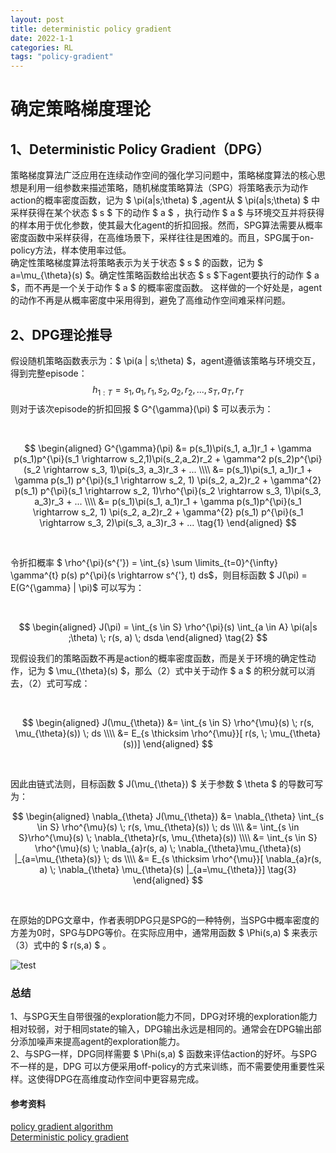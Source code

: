 ```yaml
---
layout: post
title: deterministic policy gradient
date: 2022-1-1
categories: RL
tags: "policy-gradient"
---
```




# 确定策略梯度理论

## 1、Deterministic Policy Gradient（DPG）
策略梯度算法广泛应用在连续动作空间的强化学习问题中，策略梯度算法的核心思想是利用一组参数来描述策略，随机梯度策略算法（SPG）将策略表示为动作action的概率密度函数，记为 $ \pi(a\|s;\theta) $ ,agent从 $ \pi(a\|s;\theta) $ 中采样获得在某个状态 $ s $ 下的动作 $ a $ ，执行动作 $ a $ 与环境交互并将获得的样本用于优化参数，使其最大化agent的折扣回报。然而，SPG算法需要从概率密度函数中采样获得，在高维场景下，采样往往是困难的。而且，SPG属于on-policy方法，样本使用率过低。
<br>
确定性策略梯度算法将策略表示为关于状态 $ s $ 的函数，记为 $ a=\mu_{\theta}(s) $。确定性策略函数给出状态 $ s $下agent要执行的动作 $ a $，而不再是一个关于动作 $ a $ 的概率密度函数。 这样做的一个好处是，agent的动作不再是从概率密度中采用得到，避免了高维动作空间难采样问题。


## 2、DPG理论推导

假设随机策略函数表示为：$ \pi(a \| s;\theta) $，agent遵循该策略与环境交互，得到完整episode：
<br>
$$ h_{1:T} = s_1, a_1, r_1, s_2, a_2, r_2,...,s_T,a_T, r_T $$
则对于该次episode的折扣回报 $ G^{\gamma}(\pi) $ 可以表示为：

<br>

$$
\begin{aligned}
G^{\gamma}(\pi) &= p(s_1)\pi(s_1, a_1)r_1 + 
\gamma p(s_1)p^{\pi}(s_1 \rightarrow s_2,1)\pi(s_2,a_2)r_2 + 
\gamma^2 p(s_2)p^{\pi}(s_2 \rightarrow s_3, 1)\pi(s_3, a_3)r_3 + ... \\\\
&=
p(s_1)\pi(s_1, a_1)r_1 + 
\gamma p(s_1) p^{\pi}(s_1 \rightarrow s_2, 1) \pi(s_2, a_2)r_2 + 
\gamma^{2} p(s_1) p^{\pi}(s_1 \rightarrow s_2, 1)\rho^{\pi}(s_2 \rightarrow s_3, 1)\pi(s_3, a_3)r_3 + ... \\\\
&= p(s_1)\pi(s_1, a_1)r_1 + 
\gamma p(s_1)p^{\pi}(s_1 \rightarrow s_2, 1) \pi(s_2, a_2)r_2 + 
\gamma^{2} p(s_1) p^{\pi}(s_1 \rightarrow s_3, 2)\pi(s_3, a_3)r_3 + ...
\tag{1}
\end{aligned}
$$

<br>

令折扣概率 $ \rho^{\pi}(s^{'}) = \int_{s} \sum \limits_{t=0}^{\infty} \gamma^{t} p(s) p^{\pi}(s \rightarrow s^{'}, t) ds$，则目标函数 $ J(\pi) = E(G^{\gamma} \| \pi)$ 可以写为：

<br>

$$
\begin{aligned}
J(\pi) = \int_{s \in S} \rho^{\pi}(s) \int_{a \in A} \pi(a|s ;\theta) \; r(s, a) \; dsda
\end{aligned}
\tag{2}
$$

现假设我们的策略函数不再是action的概率密度函数，而是关于环境的确定性动作，记为 $ \mu_{\theta}(s) $，那么（2）式中关于动作 $ a $ 的积分就可以消去，（2）式可写成：

<br>

$$
\begin{aligned}
J(\mu_{\theta}) &= \int_{s \in S} \rho^{\mu}(s) \; r(s, \mu_{\theta}(s)) \; ds \\\\
 &= E_{s \thicksim \rho^{\mu}}[ r(s, \; \mu_{\theta}(s))]
\end{aligned}
$$

<br>

因此由链式法则，目标函数 $ J(\mu_{\theta}) $ 关于参数 $ \theta $ 的导数可写为：

$$
\begin{aligned}
\nabla_{\theta} J(\mu_{\theta}) &= \nabla_{\theta} \int_{s \in S} \rho^{\mu}(s) \; r(s, \mu_{\theta}(s)) \; ds \\\\
&= \int_{s \in S}\rho^{\mu}(s) \; \nabla_{\theta}r(s, \mu_{\theta}(s)) \\\\
&= \int_{s \in S} \rho^{\mu}(s) \; \nabla_{a}r(s, a) \; \nabla_{\theta}\mu_{\theta}(s) |_{a=\mu_{\theta}(s)} \; ds \\\\
&= E_{s \thicksim \rho^{\mu}}[ \nabla_{a}r(s, a) \; \nabla_{\theta} \mu_{\theta}(s) |_{a=\mu_{\theta}}]
\tag{3}
\end{aligned}
$$

<br>

在原始的DPG文章中，作者表明DPG只是SPG的一种特例，当SPG中概率密度的方差为0时，SPG与DPG等价。在实际应用中，通常用函数 $ \Phi(s,a) $ 来表示（3）式中的 $ r(s,a) $ 。



![test]( DPG.jpg )


### 总结
1、与SPG天生自带很强的exploration能力不同，DPG对环境的exploration能力相对较弱，对于相同state的输入，DPG输出永远是相同的。通常会在DPG输出部分添加噪声来提高agent的exploration能力。
<br>
2、与SPG一样，DPG同样需要 $ \Phi(s,a) $ 函数来评估action的好坏。与SPG不一样的是，DPG 可以方便采用off-policy的方式来训练，而不需要使用重要性采样。这使得DPG在高维度动作空间中更容易完成。
<br>


#### 参考资料
[policy gradient algorithm](https://lilianweng.github.io/lil-log/2018/04/08/policy-gradient-algorithms.html#actor-critic)
<br>
[Deterministic policy gradient](https://hal.inria.fr/file/index/docid/938992/filename/dpg-icml2014.pdf)





